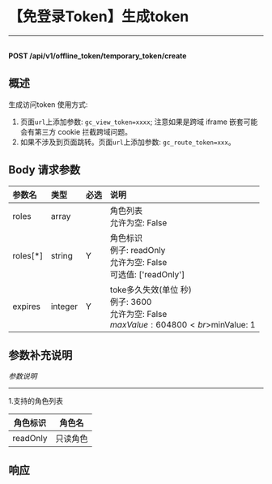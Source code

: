 # 【免登录Token】生成token

---

<br />**POST /api/v1/offline_token/temporary_token/create**

## 概述
生成访问token
使用方式: 
1. 页面`url`上添加参数: `gc_view_token=xxxx`; 注意如果是跨域 iframe 嵌套可能会有第三方 cookie 拦截跨域问题。
2. 如果不涉及到页面跳转。页面`url`上添加参数: `gc_route_token=xxx`。




## Body 请求参数

| 参数名        | 类型     | 必选   | 说明              |
|:-----------|:-------|:-----|:----------------|
| roles | array |  | 角色列表<br>允许为空: False <br> |
| roles[*] | string | Y | 角色标识<br>例子: readOnly <br>允许为空: False <br>可选值: ['readOnly'] <br> |
| expires | integer | Y | toke多久失效(单位 秒)<br>例子: 3600 <br>允许为空: False <br>$maxValue: 604800 <br>$minValue: 1 <br> |

## 参数补充说明

*参数说明*

--------------

1.支持的角色列表

|  角色标识        |   角色名  |
|---------------|----------|
| readOnly    | 只读角色 |






## 响应
```shell
 
```




